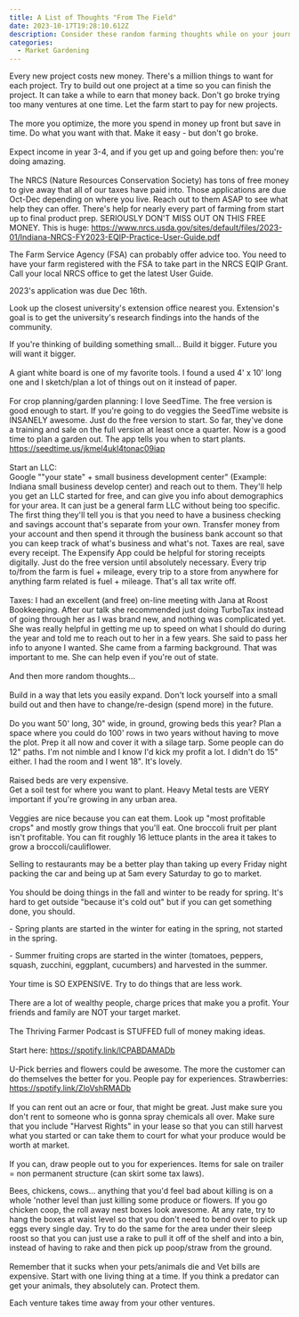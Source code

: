 ```yaml
---
title: A List of Thoughts "From The Field"
date: 2023-10-17T19:28:10.612Z
description: Consider these random farming thoughts while on your journey.
categories:
  - Market Gardening
---
```

Every new project costs new money. There's a million things to want for each project. Try to build out one project at a time so you can finish the project. It can take a while to earn that money back. Don't go broke trying too many ventures at one time. Let the farm start to pay for new projects.\
\
The more you optimize, the more you spend in money up front but save in time. Do what you want with that. Make it easy - but don't go broke.\
\
Expect income in year 3-4, and if you get up and going before then: you're doing amazing.\
\
The NRCS (Nature Resources Conservation Society) has tons of free money to give away that all of our taxes have paid into. Those applications are due Oct-Dec depending on where you live. Reach out to them ASAP to see what help they can offer. There's help for nearly every part of farming from start up to final product prep. SERIOUSLY DON'T MISS OUT ON THIS FREE MONEY. This is huge: https://www.nrcs.usda.gov/sites/default/files/2023-01/Indiana-NRCS-FY2023-EQIP-Practice-User-Guide.pdf

The Farm Service Agency (FSA) can probably offer advice too. You need to have your farm registered with the FSA to take part in the NRCS EQIP Grant. Call your local NRCS office to get the latest User Guide.

2023's application was due Dec 16th.

Look up the closest university's extension office nearest you. Extension's goal is to get the university's research findings into the hands of the community. 

If you're thinking of building something small... Build it bigger. Future you will want it bigger.\
\
A giant white board is one of my favorite tools. I found a used 4' x 10' long one and I sketch/plan a lot of things out on it instead of paper.\
\
For crop planning/garden planning: I love SeedTime. The free version is good enough t﻿o start. If you're going to do veggies the SeedTime website is INSANELY awesome. Just do the free version to start. S﻿o far, they've done a training and sale on the full version at least once a quarter. Now is a good time to plan a garden out. The app tells you when to start plants. <https://seedtime.us/jkmel4ukl4tonac09iap>\
\
Start an LLC:\
Google ""your state" + small business development center" (Example: Indiana small business develop center) and reach out to them. They'll help you get an LLC started for free, and can give you info about demographics for your area. It can just be a general farm LLC without being too specific. The first thing they'll tell you is that you need to have a business checking and savings account that's separate from your own. Transfer money from your account and then spend it through the business bank account so that you can keep track of what's business and what's not. Taxes are real, save every receipt. The Expensify App could be helpful for storing receipts digitally. Just do the free version until absolutely necessary. Every trip to/from the farm is fuel + mileage, every trip to a store from anywhere for anything farm related is fuel + mileage. That's all tax write off.\
\
Taxes: I had an excellent (and free) on-line meeting with Jana at Roost Bookkeeping. After our talk she recommended just doing TurboTax instead of going through her as I was brand new, and nothing was complicated yet. She was really helpful in getting me up to speed on what I should do during the year and told me to reach out to her in a few years. She said to pass her info to anyone I wanted. She came from a farming background. That was important to me.  She can help even if you're out of state.\
\
And then more random thoughts...\
\
Build in a way that lets you easily expand. Don't lock yourself into a small build out and then have to change/re-design (spend more) in the future.\
\
Do you want 50' long, 30" wide, in ground, growing beds this year? Plan a space where you could do 100'  rows in two years without having to move the plot. Prep it all now and cover it with a silage tarp. Some people can do 12" paths. I'm not nimble and I know I'd kick my profit a lot. I didn't do 15" either. I had the room and I went 18". It's lovely.\
\
Raised beds are very expensive.\
Get a soil test for where you want to plant. Heavy Metal tests are VERY important if you're growing in any urban area.\
\
Veggies are nice because you can eat them. Look up "most profitable crops" and mostly grow things that you'll eat. One broccoli fruit per plant isn't profitable. You can fit roughly 16 lettuce plants in the area it takes to grow a broccoli/cauliflower. 

Selling to restaurants may be a better play than taking up every Friday night packing the car and being up at 5am every Saturday to go to market.\
\
You should be doing things in the fall and winter to be ready for spring. It's hard to get outside "because it's cold out" but if you can get something done, you should.

\- Spring plants are started in the winter for eating in the spring, not started in the spring.

\- Summer fruiting crops are started in the winter (tomatoes, peppers, squash, zucchini, eggplant, cucumbers) and harvested in the summer.\
\
Your time is SO EXPENSIVE. Try to do things that are less work.\
\
There are a lot of wealthy people, charge prices that make you a profit. Your friends and family are NOT your target market.\
\
The Thriving Farmer Podcast is STUFFED full of money making ideas.\
\
Start here: <https://spotify.link/lCPABDAMADb>\
\
U-Pick berries and flowers could be awesome. The more the customer can do themselves the better for you. People pay for experiences. Strawberries: <https://spotify.link/ZloVshRMADb>\
\
If you can rent out an acre or four, that might be great. Just make sure you don't rent to someone who is gonna spray chemicals all over. Make sure that you include "Harvest Rights" in your lease so that you can still harvest what you started or can take them to court for what your produce would be worth at market.\
\
If you can, draw people out to you for experiences. Items for sale on trailer = non permanent structure (can skirt some tax laws). 

Bees, chickens, cows... anything that you'd feel bad about killing is on a whole 'nother level than just killing some produce or flowers. If you go chicken coop, the roll away nest boxes look awesome. At any rate, try to hang the boxes at waist level so that you don't need to bend over to pick up eggs every single day. Try to do the same for the area under their sleep roost so that you can just use a rake to pull it off of the shelf and into a bin, instead of having to rake and then pick up poop/straw from the ground.\
\
Remember that it sucks when your pets/animals die and Vet bills are expensive. Start with one living thing at a time. If you think a predator can get your animals, they absolutely can. Protect them.

Each venture takes time away from your other ventures.